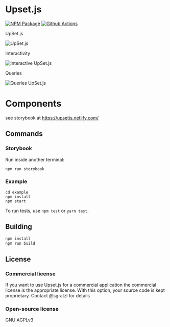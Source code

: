 # Upset.js

[![NPM Package][npm-image]][npm-url] [![Github Actions][github-actions-image]][github-actions-url]

UpSet.js

![UpSet.js](https://user-images.githubusercontent.com/4129778/75599825-a8a13780-5a76-11ea-8cd4-b775f4791a91.png)

Interactivity

![Interactive UpSet.js](https://user-images.githubusercontent.com/4129778/75599827-a9d26480-5a76-11ea-9024-e44bc729b741.png)

Queries

![Queries UpSet.js](https://user-images.githubusercontent.com/4129778/75599826-a939ce00-5a76-11ea-9f47-6b6f3a076099.png)

# Components

see storybook at https://upsetjs.netlify.com/

## Commands

### Storybook

Run inside another terminal:

```
npm run storybook
```

### Example

```
cd example
npm install
npm start
```

To run tests, use `npm test` or `yarn test`.

## Building

```sh
npm install
npm run build
```

## License

### Commercial license

If you want to use Upset.js for a commercial application the commercial license is the appropriate license. With this option, your source code is kept proprietary. Contact @sgratzl for details

### Open-source license

GNU AGPLv3

[npm-image]: https://badge.fury.io/js/upsetjs.svg
[npm-url]: https://npmjs.org/package/upsetjs
[github-actions-image]: https://github.com/sgratzl/upsetjs/workflows/nodeci/badge.svg
[github-actions-url]: https://github.com/sgratzl/upsetjs/actions
